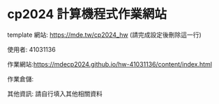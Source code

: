 # cp2024 計算機程式作業網站

template 網站: https://mde.tw/cp2024_hw (請完成設定後刪除這一行)

使用者: 41031136

作業網站:https://mdecp2024.github.io/hw-41031136/content/index.html

作業倉儲:

其他資訊: 請自行填入其他相關資料
